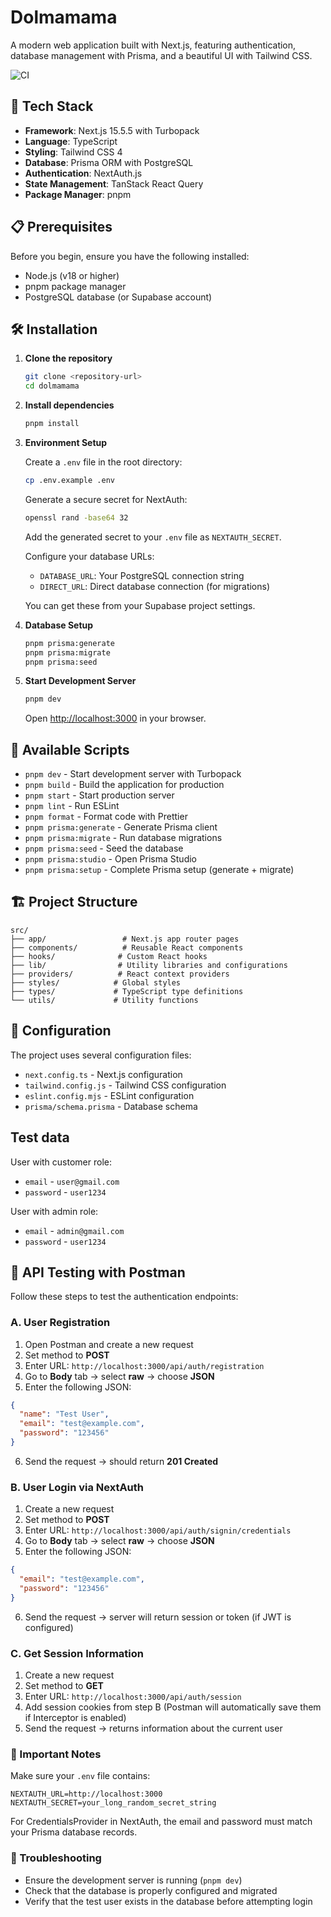 # Dolmamama

A modern web application built with Next.js, featuring authentication, database management with Prisma, and a beautiful UI with Tailwind CSS.

![CI](https://github.com/Dru1DD/dolmamama/actions/workflows/ci.yml/badge.svg)

## 🚀 Tech Stack

- **Framework**: Next.js 15.5.5 with Turbopack
- **Language**: TypeScript
- **Styling**: Tailwind CSS 4
- **Database**: Prisma ORM with PostgreSQL
- **Authentication**: NextAuth.js
- **State Management**: TanStack React Query
- **Package Manager**: pnpm

## 📋 Prerequisites

Before you begin, ensure you have the following installed:

- Node.js (v18 or higher)
- pnpm package manager
- PostgreSQL database (or Supabase account)

## 🛠️ Installation

1. **Clone the repository**

   ```bash
   git clone <repository-url>
   cd dolmamama
   ```

2. **Install dependencies**

   ```bash
   pnpm install
   ```

3. **Environment Setup**

   Create a `.env` file in the root directory:

   ```bash
   cp .env.example .env
   ```

   Generate a secure secret for NextAuth:

   ```bash
   openssl rand -base64 32
   ```

   Add the generated secret to your `.env` file as `NEXTAUTH_SECRET`.

   Configure your database URLs:
   - `DATABASE_URL`: Your PostgreSQL connection string
   - `DIRECT_URL`: Direct database connection (for migrations)

   You can get these from your Supabase project settings.

4. **Database Setup**

   ```bash
   pnpm prisma:generate
   pnpm prisma:migrate
   pnpm prisma:seed
   ```

5. **Start Development Server**

   ```bash
   pnpm dev
   ```

   Open [http://localhost:3000](http://localhost:3000) in your browser.

## 📝 Available Scripts

- `pnpm dev` - Start development server with Turbopack
- `pnpm build` - Build the application for production
- `pnpm start` - Start production server
- `pnpm lint` - Run ESLint
- `pnpm format` - Format code with Prettier
- `pnpm prisma:generate` - Generate Prisma client
- `pnpm prisma:migrate` - Run database migrations
- `pnpm prisma:seed` - Seed the database
- `pnpm prisma:studio` - Open Prisma Studio
- `pnpm prisma:setup` - Complete Prisma setup (generate + migrate)

## 🏗️ Project Structure

```
src/
├── app/                 # Next.js app router pages
├── components/          # Reusable React components
├── hooks/              # Custom React hooks
├── lib/                # Utility libraries and configurations
├── providers/          # React context providers
├── styles/            # Global styles
├── types/             # TypeScript type definitions
└── utils/             # Utility functions
```

## 🔧 Configuration

The project uses several configuration files:

- `next.config.ts` - Next.js configuration
- `tailwind.config.js` - Tailwind CSS configuration
- `eslint.config.mjs` - ESLint configuration
- `prisma/schema.prisma` - Database schema

## Test data

User with customer role:

- `email` - `user@gmail.com`
- `password` - `user1234`

User with admin role:

- `email` - `admin@gmail.com`
- `password` - `user1234`

## 🧪 API Testing with Postman

Follow these steps to test the authentication endpoints:

### A. User Registration

1. Open Postman and create a new request
2. Set method to **POST**
3. Enter URL: `http://localhost:3000/api/auth/registration`
4. Go to **Body** tab → select **raw** → choose **JSON**
5. Enter the following JSON:

```json
{
  "name": "Test User",
  "email": "test@example.com",
  "password": "123456"
}
```

6. Send the request → should return **201 Created**

### B. User Login via NextAuth

1. Create a new request
2. Set method to **POST**
3. Enter URL: `http://localhost:3000/api/auth/signin/credentials`
4. Go to **Body** tab → select **raw** → choose **JSON**
5. Enter the following JSON:

```json
{
  "email": "test@example.com",
  "password": "123456"
}
```

6. Send the request → server will return session or token (if JWT is configured)

### C. Get Session Information

1. Create a new request
2. Set method to **GET**
3. Enter URL: `http://localhost:3000/api/auth/session`
4. Add session cookies from step B (Postman will automatically save them if Interceptor is enabled)
5. Send the request → returns information about the current user

### 📝 Important Notes

Make sure your `.env` file contains:

```env
NEXTAUTH_URL=http://localhost:3000
NEXTAUTH_SECRET=your_long_random_secret_string
```

For CredentialsProvider in NextAuth, the email and password must match your Prisma database records.

### 🔧 Troubleshooting

- Ensure the development server is running (`pnpm dev`)
- Check that the database is properly configured and migrated
- Verify that the test user exists in the database before attempting login
